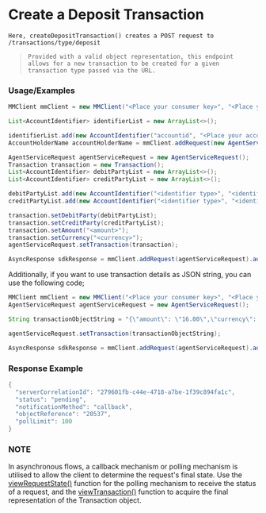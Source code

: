 # Create a Deposit Transaction

`Here, createDepositTransaction() creates a POST request to /transactions/type/deposit`

> `Provided with a valid object representation, this endpoint allows for a new transaction to be created for a given transaction type passed via the URL.`

### Usage/Examples

```java
MMClient mmClient = new MMClient("<Place your consumer key>", "<Place your consumer secret>", "<Place your API key>");

List<AccountIdentifier> identifierList = new ArrayList<>();

identifierList.add(new AccountIdentifier("accountid", "<Place your account id of debit party here>"));
AccountHolderName accountHolderName = mmClient.addRequest(new AgentServiceRequest()).viewAccountName(new Identifiers(identifierList));

AgentServiceRequest agentServiceRequest = new AgentServiceRequest();
Transaction transaction = new Transaction();
List<AccountIdentifier> debitPartyList = new ArrayList<>();
List<AccountIdentifier> creditPartyList = new ArrayList<>();

debitPartyList.add(new AccountIdentifier("<identifier type>", "<identifier>"));
creditPartyList.add(new AccountIdentifier("<identifier type>", "<identifier>"));

transaction.setDebitParty(debitPartyList);
transaction.setCreditParty(creditPartyList);
transaction.setAmount("<amount>");
transaction.setCurrency("<currency>");
agentServiceRequest.setTransaction(transaction);

AsyncResponse sdkResponse = mmClient.addRequest(agentServiceRequest).addCallBack("<Place your callback URL>").createDepositTransaction();
```

Additionally, if you want to use transaction details as JSON string, you can use the following code;

```java
MMClient mmClient = new MMClient("<Place your consumer key>", "<Place your consumer secret>", "<Place your API key>");
AgentServiceRequest agentServiceRequest = new AgentServiceRequest();

String transactionObjectString = "{\"amount\": \"16.00\",\"currency\": \"USD\",\"debitParty\": [{\"key\": \"msisdn\",\"value\": \"+44012345678\"}],\"creditParty\": [{\"key\": \"walletid\",\"value\": \"1\"}],\"fees\": [],\"customData\": [],\"metadata\": []}";

agentServiceRequest.setTransaction(transactionObjectString);

AsyncResponse sdkResponse = mmClient.addRequest(agentServiceRequest).addCallBack("<Place your callback URL>").createDepositTransaction();
```

### Response Example

```java
{
  "serverCorrelationId": "279601fb-c44e-4718-a7be-1f39c894fa1c",
  "status": "pending",
  "notificationMethod": "callback",
  "objectReference": "20537",
  "pollLimit": 100
}
```

### NOTE

In asynchronous flows, a callback mechanism or polling mechanism is utilised to allow the client to determine the request's final state.
Use the <a href="viewRequestState.Readme.md">viewRequestState()</a> function for the polling mechanism to receive the status of a request, and the <a href="viewTransaction.Readme.md">viewTransaction()</a>
function to acquire the final representation of the Transaction object.